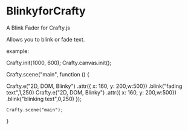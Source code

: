 BlinkyforCrafty
===============

A Blink Fader for Crafty.js

Allows you to blink or fade text.

example:

Crafty.init(1000, 600);
Crafty.canvas.init();

Crafty.scene("main", function () {

Crafty.e("2D, DOM, Blinky")
      .attr({ x: 160, y: 200,w:500})
      .blink("fading text",1,250)
Crafty.e("2D, DOM, Blinky")
      .attr({ x: 160, y: 200,w:500})
      .blink("blinking text",0,250)
});


	Crafty.scene("main");
}
    </script>
